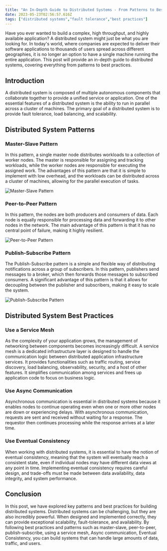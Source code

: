 ```yaml
---
title: "An In-Depth Guide to Distributed Systems - From Patterns to Best Practices"
date: 2023-05-23T02:56:57.616Z
tags: ["distributed systems","fault tolerance","best practices"]
---
```


Have you ever wanted to build a complex, high throughput, and highly available application? A distributed system might just be what you are looking for. In today's world, where companies are expected to deliver their software applications to thousands of users spread across different geographies, it is no longer an option to have a single machine running the entire application. This post will provide an in-depth guide to distributed systems, covering everything from patterns to best practices.

## Introduction

A distributed system is composed of multiple autonomous components that collaborate together to provide a unified service or application. One of the essential features of a distributed system is the ability to run in parallel across a cluster of machines. The primary goal of a distributed system is to provide fault tolerance, load balancing, and scalability.

## Distributed System Patterns

### Master-Slave Pattern

In this pattern, a single master node distributes workloads to a collection of worker nodes. The master is responsible for assigning and tracking workloads, while the worker nodes are responsible for executing the assigned work. The advantages of this pattern are that it is simple to implement with low overhead, and the workloads can be distributed across a cluster of machines, allowing for the parallel execution of tasks.

![Master-Slave Pattern](https://raw.githubusercontent.com/PacktPublishing/Mastering-distributed-Tracing/master/Chapter05/master-slave-pattern.png)

### Peer-to-Peer Pattern

In this pattern, the nodes are both producers and consumers of data. Each node is equally responsible for processing data and forwarding it to other nodes in the network. The main advantage of this pattern is that it has no central point of failure, making it highly resilient.

![Peer-to-Peer Pattern](https://miro.medium.com/max/638/1*0kVfh89yVR0aEtic76r-tg.png)

### Publish-Subscribe Pattern

The Publish-Subscribe pattern is a simple and flexible way of distributing notifications across a group of subscribers. In this pattern, publishers send messages to a broker, which then forwards those messages to subscribed consumers. A significant advantage of this pattern is that it allows for decoupling between the publisher and subscribers, making it easy to scale the system.

![Publish-Subscribe Pattern](https://severalnines.com/sites/default/files/styles/large/public/resources/images/stacks_application/SubscribersProducer.png?itok=B6V_Ie9G)

## Distributed System Best Practices

### Use a Service Mesh

As the complexity of your application grows, the management of networking between components becomes increasingly difficult. A service mesh is a dedicated infrastructure layer is designed to handle the communication logic between distributed application infrastructure services. It provides functionalities such as traffic routing, service discovery, load balancing, observability, security, and a host of other features. It simplifies communication among services and frees up application code to focus on business logic.

### Use Async Communication

Asynchronous communication is essential in distributed systems because it enables nodes to continue operating even when one or more other nodes are down or experiencing delays. With asynchronous communication, requests are sent and received without waiting for a response. The requestor then continues processing while the response arrives at a later time.

### Use Eventual Consistency

When working with distributed systems, it is essential to have the notion of eventual consistency, meaning that the system will eventually reach a consistent state, even if individual nodes may have different data views at any point in time. Implementing eventual consistency requires careful design, and trade-offs must be made between data availability, data integrity, and system performance.

## Conclusion

In this post, we have explored key patterns and best practices for building distributed systems. Distributed systems can be challenging, but they are also incredibly powerful. When designed and implemented correctly, they can provide exceptional scalability, fault-tolerance, and availability. By following best practices and patterns such as master-slave, peer-to-peer, publish-subscribe, using a service mesh, Async communication, Eventual Consistency, you can build systems that can handle large amounts of data, traffic, and users.
